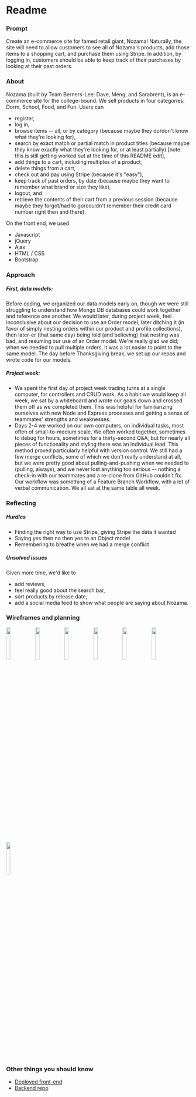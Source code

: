 # Readme

### Prompt

Create an e-commerce site for famed retail giant, Nozama! Naturally, the site will need to allow customers to see all of Nozama's products, add those items to a shopping cart, and purchase them using Stripe. In addition, by logging in, customers should be able to keep track of their purchases by looking at their past orders.

### About

Nozama (built by Team Berners-Lee: Dave, Meng, and Sarabrent), is an e-commerce site for the college-bound. We sell products in four categories: Dorm, School, Food, and Fun. Users can
- register,
- log in,
- browse items -- all, or by category (because maybe they do/don't know what they're looking for),
- search by exact match or partial match in product titles (because maybe they know exactly what they're looking for, or at least partially) [note: this is still getting worked out at the time of this README edit],
- add things to a cart, including multiples of a product,
- delete things from a cart,
- check out and pay using Stripe (because it's "easy"),
- keep track of past orders, by date (because maybe they want to remember what brand or size they like),
- logout, and
- retrieve the contents of their cart from a previous session (because maybe they forgot/had to go/couldn't remember their credit card number right then and there).

On the front end, we used

- Javascript
- jQuery
- Ajax
- HTML / CSS
- Bootstrap

### Approach

##### First, data models: 

Before coding, we organized our data models early on, though we were still struggling to understand how Mongo DB databases could work together and reference one another. We would later, during project week, feel inconclusive about our decision to use an Order model, later ditching it (in favor of simply nesting orders within our product and profile collections), then later-er (that same day) being told (and believing) that nesting was bad, and resuming our use of an Order model. We're really glad we did; when we needed to pull multiple orders, it was a lot easier to point to the same model. The day before Thanksgiving break, we set up our repos and wrote code for our models. 

##### Project week:
- We spent the first day of project week trading turns at a single computer, for controllers and CRUD work. As a habit we would keep all week, we sat by a whiteboard and wrote our goals down and crossed them off as we completed them. This was helpful for familiarizing ourselves with new Node and Express processes and getting a sense of teammates' strengths and weaknesses. 
- Days 2-4 we worked on our own computers, on individual tasks, most often of small-to-medium scale. We often worked together, sometimes to debug for hours, sometimes for a thirty-second Q&A, but for nearly all pieces of functionality and styling there was an individual lead. This method proved particularly helpful with version control. We still had a few merge conflicts, some of which we don't really understand at all, but we were pretty good about pulling-and-pushing when we needed to (pulling, always), and we never lost anything too serious -- nothing a check-in with our teammates and a re-clone from GitHub couldn't fix. Our workflow was something of a Feature Branch Workflow, with a lot of verbal communication. We all sat at the same table all week. 

### Reflecting
##### Hurdles
- Finding the right way to use Stripe, giving Stripe the data it wanted 
- Saying yes then no then yes to an Object model
- Remembering to breathe when we had a merge conflict

##### Unsolved issues

Given more time, we'd like to 
- add reviews, 
- feel really good about the search bar,
- sort products by release date,
- add a social media feed to show what people are saying about Nozama.

### Wireframes and planning

<img src="https://cloud.githubusercontent.com/assets/14168220/11591868/09ec8990-9a69-11e5-833f-36d1bf9ad7cf.jpg" width="15%"></img> <img src="https://cloud.githubusercontent.com/assets/14168220/11591869/0bf709ae-9a69-11e5-8f05-27e1fb079765.jpg" width="15%"></img> <img src="https://cloud.githubusercontent.com/assets/14168220/11591870/0d22a46e-9a69-11e5-9005-deb30e803d91.jpg" width="15%"></img> <img src="https://cloud.githubusercontent.com/assets/14168220/11591871/0e40df64-9a69-11e5-916b-7a0b8183f245.jpg" width="15%"></img> <img src="https://cloud.githubusercontent.com/assets/14168220/11591873/0fcd8efe-9a69-11e5-98fe-755723b97736.jpg" width="15%"></img> <img src="https://cloud.githubusercontent.com/assets/14168220/11591876/11ab4c98-9a69-11e5-8cad-267682cb1a44.jpg" width="15%"></img> <img src="https://cloud.githubusercontent.com/assets/14168220/11591885/1cfa0a4e-9a69-11e5-8e5b-60b059795a05.jpg" width="15%"></img> 

### Other things you should know
* [Deployed front-end] 
* [Backend repo] 

[Backend repo]: <https://github.com/Berners-Lee/project3_back-end>
[Deployed front-end]: <http://berners-lee.github.io/project3_front-end/>
